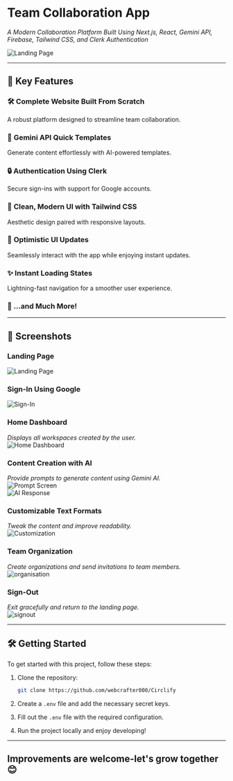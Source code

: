 # **Team Collaboration App**  
_A Modern Collaboration Platform Built Using Next.js, React, Gemini API, Firebase, Tailwind CSS, and Clerk Authentication_  

![Landing Page](https://github.com/user-attachments/assets/65a8cc06-e89b-4aaf-8d8b-eb14b70c48fc)  

---

## **🚀 Key Features**  

### 🛠️ **Complete Website Built From Scratch**  
A robust platform designed to streamline team collaboration.  

### 🥳 **Gemini API Quick Templates**  
Generate content effortlessly with AI-powered templates.  

### 🔒 **Authentication Using Clerk**  
Secure sign-ins with support for Google accounts.  

### 🎨 **Clean, Modern UI with Tailwind CSS**  
Aesthetic design paired with responsive layouts.  

### 🚀 **Optimistic UI Updates**  
Seamlessly interact with the app while enjoying instant updates.  

### ✨ **Instant Loading States**  
Lightning-fast navigation for a smoother user experience.  

### 🎁 **...and Much More!**  

---

## **📸 Screenshots**  

### **Landing Page**  
![Landing Page](https://github.com/user-attachments/assets/65a8cc06-e89b-4aaf-8d8b-eb14b70c48fc)  

### **Sign-In Using Google**  
![Sign-In](https://github.com/user-attachments/assets/a4d1221d-c4a7-4292-bea7-fc3ae8e9c27e)  

### **Home Dashboard**  
_Displays all workspaces created by the user._  
![Home Dashboard](https://github.com/user-attachments/assets/e0951a63-8c48-468e-8c37-d7d28a9da649)  

### **Content Creation with AI**  
_Provide prompts to generate content using Gemini AI._  
![Prompt Screen](https://github.com/user-attachments/assets/e558cff0-4cb6-4d3d-8cc9-b461607135fd)  
![AI Response](https://github.com/user-attachments/assets/b8badd1c-7054-4ecc-813d-7d6344387bf6)  

### **Customizable Text Formats**  
_Tweak the content and improve readability._  
![Customization](https://github.com/user-attachments/assets/49b2a16c-7628-4fa1-8395-c2676d571915)  

### **Team Organization**  
_Create organizations and send invitations to team members._  
![organisation](https://github.com/user-attachments/assets/71012577-2449-4d29-ba57-9c314db73992)

### **Sign-Out**  
_Exit gracefully and return to the landing page._  
![signout](https://github.com/user-attachments/assets/70f6911e-5214-4a44-9e97-3f5ad874460d)

---


## **🛠️ Getting Started**  

To get started with this project, follow these steps:  

1. Clone the repository:  
   ```bash  
   git clone https://github.com/webcrafter000/Circlify  
   ```  

2. Create a `.env` file and add the necessary secret keys.  

3. Fill out the `.env` file with the required configuration.  

4. Run the project locally and enjoy developing!
---
## **Improvements are welcome-let's grow together😊**

